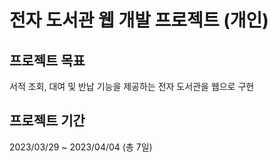 # 전자 도서관 웹 개발 프로젝트 (개인)



## 프로젝트 목표

서적 조회, 대여 및 반납 기능을 제공하는 전자 도서관을 웹으로 구현


## 프로젝트 기간
2023/03/29 ~ 2023/04/04 (총 7일)
